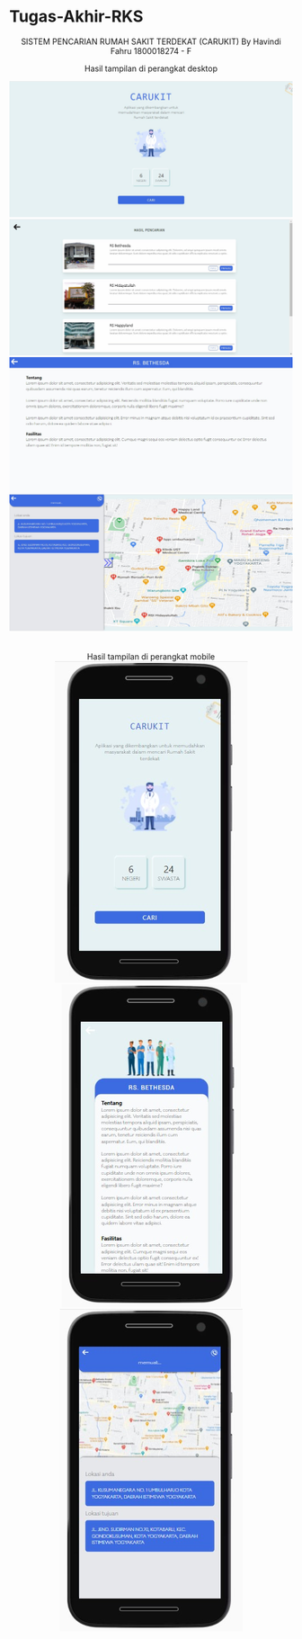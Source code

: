 # Tugas-Akhir-RKS
<center>
SISTEM PENCARIAN RUMAH SAKIT TERDEKAT (CARUKIT) By Havindi Fahru 1800018274 - F

Hasil tampilan di perangkat desktop
<center>
<img src="Carukit IMG/home_desktop.jpg" alt="tampilan desktop">
<img src="Carukit IMG/hasilPencarian_desktop.jpg" alt="hasil pencarian desktop">
<img src="Carukit IMG/info_desktop.jpg" alt="info desktop">
<img src="Carukit IMG/map_desktop.jpg" alt="map desktop">
</center>
<br>
<br>
Hasil tampilan di perangkat mobile
<center>
<img src="Carukit IMG/home_mobile.jpg" alt="home mobile>
<img src="Carukit IMG/hasilPencarian_mobile.jpg" alt="hasil pencarian mobile">
<img src="Carukit IMG/info_mobile.jpg" alt="info mobile">
<img src="Carukit IMG/map_mobile.jpg" alt="map mobile">
</center>
